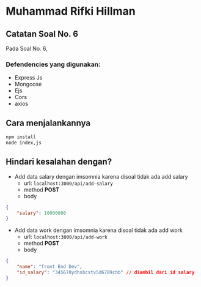 # Muhammad Rifki Hillman

## Catatan Soal No. 6

Pada Soal No. 6,

### Defendencies yang digunakan:

- Express Js
- Mongoose
- Ejs
- Cors
- axios

## Cara menjalankannya

```bash
npm install
node index,js
```

## Hindari kesalahan dengan?

- Add data salary dengan imsomnia karena disoal tidak ada add salary 
    - url: `localhost:3000/api/add-salary`
    - method **POST**
    - body 
```json
{
    "salary": 10000000
}
```
- Add data work dengan imsomnia karena disoal tidak ada add work
    - url: `localhost:3000/api/add-work`
    - method **POST**
    - body 
```json
{
    "name": "front End Dev",
    "id_salary": "345678ydhsbcstv5d6789chb" // diambil dari id salary
}
```
